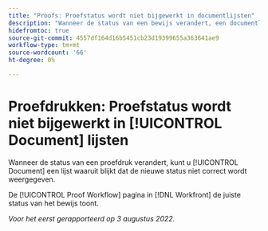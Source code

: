 ```yaml
---
title: "Proofs: Proefstatus wordt niet bijgewerkt in documentlijsten"
description: "Wanneer de status van een bewijs verandert, een documentlijst die dat bewijs toont toont niet de correcte nieuwe status."
hidefromtoc: true
source-git-commit: 4557df164d16b5451cb23d19399655a363641ae9
workflow-type: tm+mt
source-wordcount: '66'
ht-degree: 0%

---
```



# Proefdrukken: Proefstatus wordt niet bijgewerkt in [!UICONTROL Document] lijsten

Wanneer de status van een proefdruk verandert, kunt u [!UICONTROL Document] een lijst waaruit blijkt dat de nieuwe status niet correct wordt weergegeven.

De [!UICONTROL Proof Workflow] pagina in [!DNL Workfront] de juiste status van het bewijs toont.

_Voor het eerst gerapporteerd op 3 augustus 2022._

